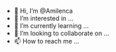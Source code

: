 - 👋 Hi, I’m @Amilenca
- 👀 I’m interested in ...
- 🌱 I’m currently learning ...
- 💞️ I’m looking to collaborate on ...
- 📫 How to reach me ...

<!---
Amilenca/Amilenca is a ✨ special ✨ repository because its `README.md` (this file) appears on your GitHub profile.
You can click the Preview link to take a look at your changes.
--->
